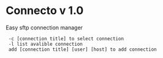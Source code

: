 # Connecto v 1.0

Easy sftp connection manager

```
 -c [connection title] to select connection
 -l list avalible connection
 add [connection title] [user] [host] to add connection
```
